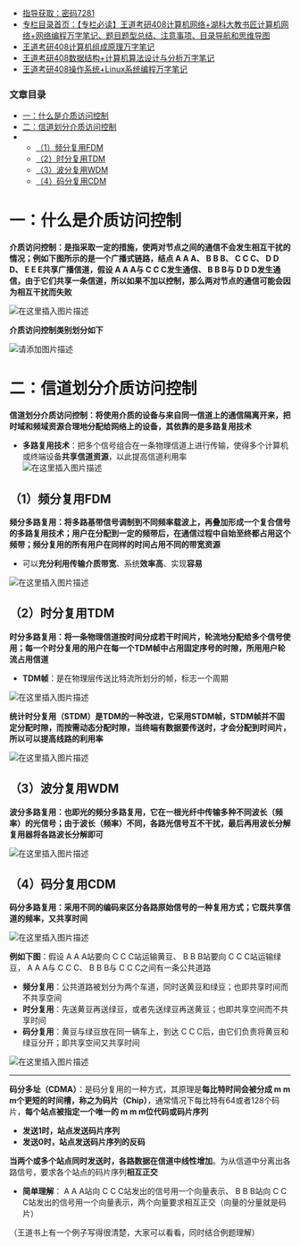  

- [指导获取：密码7281](https://url18.ctfile.com/f/22722418-803125355-edf378)
- [专栏目录首页：【专栏必读】王道考研408计算机网络+湖科大教书匠计算机网络+网络编程万字笔记、题目题型总结、注意事项、目录导航和思维导图](https://zhangxing-tech.blog.csdn.net/article/details/125668174)
- [王道考研408计算机组成原理万字笔记](https://zhangxing-tech.blog.csdn.net/article/details/120664162?spm=1001.2014.3001.5502)
- [王道考研408数据结构+计算机算法设计与分析万字笔记](https://blog.csdn.net/qq_39183034/article/details/121501138?spm=1001.2014.3001.5501)
- [王道考研408操作系统+Linux系统编程万字笔记](https://zhangxing-tech.blog.csdn.net/article/details/121004242?spm=1001.2014.3001.5502)

### 文章目录

- [一：什么是介质访问控制](#_12)
- [二：信道划分介质访问控制](#_27)
- - [（1）频分复用FDM](#1FDM_37)
  - [（2）时分复用TDM](#2TDM_51)
  - [（3）波分复用WDM](#3WDM_71)
  - [（4）码分复用CDM](#4CDM_78)

# 一：什么是介质访问控制

**介质访问控制：是指采取一定的措施，使两对节点之间的通信不会发生相互干扰的情况；例如下图所示的是一个广播式链路，结点 A A A、 B B B、 C C C、 D D D、 E E E共享广播信道，假设 A A A与 C C C发生通信、 B B B与 D D D发生通信，由于它们共享一条信道，所以如果不加以控制，那么两对节点的通信可能会因为相互干扰而失败**

![在这里插入图片描述](https://ziquyun.com/main/csdn/img?url=https%3A%2F%2Fimg-blog.csdnimg.cn%2Fea3935cc5e0d46f0b96690c12d815693.png&rfUrl=https%3A%2F%2Fzhangxing-tech.blog.csdn.net%2Farticle%2Fdetails%2F124914967)

**介质访问控制类别划分如下**

![请添加图片描述](https://ziquyun.com/main/csdn/img?url=https%3A%2F%2Fimg-blog.csdnimg.cn%2Fbfcc8d87ac6846e189e57b15e9556280.png&rfUrl=https%3A%2F%2Fzhangxing-tech.blog.csdn.net%2Farticle%2Fdetails%2F124914967)

# 二：信道划分介质访问控制

**信道划分介质访问控制：将使用介质的设备与来自同一信道上的通信隔离开来，把时域和频域资源合理地分配给网络上的设备，其依靠的是多路复用技术**

- **多路复用技术**：把多个信号组合在一条物理信道上进行传输，使得多个计算机或终端设备**共享信道资源**，以此提高信道利用率  
  ![在这里插入图片描述](https://ziquyun.com/main/csdn/img?url=https%3A%2F%2Fimg-blog.csdnimg.cn%2Fa41f754853d24df3bf46d944e71c9ca6.png&rfUrl=https%3A%2F%2Fzhangxing-tech.blog.csdn.net%2Farticle%2Fdetails%2F124914967)

## （1）频分复用FDM

**频分多路复用：将多路基带信号调制到不同频率载波上，再叠加形成一个复合信号的多路复用技术；用户在分配到一定的频带后，在通信过程中自始至终都占用这个频带；频分复用的所有用户在同样的时间占用不同的带宽资源**

- 可以**充分利用传输介质带宽**、系统**效率高**、实现**容易**

![在这里插入图片描述](https://ziquyun.com/main/csdn/img?url=https%3A%2F%2Fimg-blog.csdnimg.cn%2Fc0b0ad9a98754f17ab3363a9a3cc1f16.png&rfUrl=https%3A%2F%2Fzhangxing-tech.blog.csdn.net%2Farticle%2Fdetails%2F124914967)

## （2）时分复用TDM

**时分多路复用：将一条物理信道按时间分成若干时间片，轮流地分配给多个信号使用；每一个时分复用的用户在每一个TDM帧中占用固定序号的时隙，所用用户轮流占用信道**

- **TDM帧**：是在物理层传送比特流所划分的帧，标志一个周期

![在这里插入图片描述](https://ziquyun.com/main/csdn/img?url=https%3A%2F%2Fimg-blog.csdnimg.cn%2Fc1c5d1b5930d4a6daacee9ba9da0c861.png&rfUrl=https%3A%2F%2Fzhangxing-tech.blog.csdn.net%2Farticle%2Fdetails%2F124914967)

**统计时分复用（STDM）是TDM的一种改进，它采用STDM帧，STDM帧并不固定分配时隙，而按需动态分配时隙，当终端有数据要传送时，才会分配到时间片，所以可以提高线路的利用率**

![在这里插入图片描述](https://ziquyun.com/main/csdn/img?url=https%3A%2F%2Fimg-blog.csdnimg.cn%2F88af459ca12944098d3490125d8003d6.png&rfUrl=https%3A%2F%2Fzhangxing-tech.blog.csdn.net%2Farticle%2Fdetails%2F124914967)

## （3）波分复用WDM

**波分多路复用：也即光的频分多路复用，它在一根光纤中传输多种不同波长（频率）的光信号；由于波长（频率）不同，各路光信号互不干扰，最后再用波长分解复用器将各路波长分解即可**

![在这里插入图片描述](https://ziquyun.com/main/csdn/img?url=https%3A%2F%2Fimg-blog.csdnimg.cn%2Fb819ad278dae42c18e6490da95976234.png&rfUrl=https%3A%2F%2Fzhangxing-tech.blog.csdn.net%2Farticle%2Fdetails%2F124914967)

## （4）码分复用CDM

**码分多路复用：采用不同的编码来区分各路原始信号的一种复用方式；它既共享信道的频率，又共享时间**

![在这里插入图片描述](https://ziquyun.com/main/csdn/img?url=https%3A%2F%2Fimg-blog.csdnimg.cn%2F35523b8db9aa49da8300096d35a03c57.png&rfUrl=https%3A%2F%2Fzhangxing-tech.blog.csdn.net%2Farticle%2Fdetails%2F124914967)

**例如下图**：假设 A A A站要向 C C C站运输黄豆、 B B B站要向 C C C站运输绿豆， A A A与 C C C、 B B B与 C C C之间有一条公共道路

- **频分复用**：公共道路被划分为两个车道，同时送黄豆和绿豆；也即共享时间而不共享空间
- **时分复用**：先送黄豆再送绿豆，或者先送绿豆再送黄豆；也即共享空间而不共享时间
- **码分复用**：黄豆与绿豆放在同一辆车上，到达 C C C后，由它们负责将黄豆和绿豆分开；即共享空间又共享时间

![在这里插入图片描述](https://ziquyun.com/main/csdn/img?url=https%3A%2F%2Fimg-blog.csdnimg.cn%2F84d14e30140c4d99a820a87be562dfd5.png&rfUrl=https%3A%2F%2Fzhangxing-tech.blog.csdn.net%2Farticle%2Fdetails%2F124914967)

---

**码分多址（CDMA）**：是码分复用的一种方式，其原理是**每比特时间会被分成 m m m个更短的时间槽，称之为码片（Chip）**，通常情况下每比特有64或者128个码片，**每个站点被指定一个唯一的 m m m位代码或码片序列**

- **发送1时，站点发送码片序列**
- **发送0时，站点发送码片序列的反码**

**当两个或多个站点同时发送时，各路数据在信道中线性增加**。为从信道中分离出各路信号，要求各个站点的码片序列**相互正交**

- **简单理解**： A A A站向 C C C站发出的信号用一个向量表示、 B B B站向 C C C站发出的信号用一个向量表示，两个向量要求相互正交（向量的分量就是码片）

（王道书上有一个例子写得很清楚，大家可以看看，同时结合例题理解）